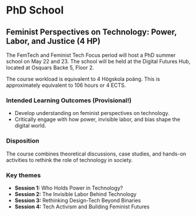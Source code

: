 # PhD School
## Feminist Perspectives on Technology: Power, Labor, and Justice (4 HP)
The FemTech and Feminist Tech Focus period will host a PhD summer school on May 22 and 23. The school will be held at the Digital Futures Hub, located at Osquars Backe 5, Floor 2.

The course workload is equivalent to 4 Högskola poäng. This is approximately equivalent to 106 hours or 4 ECTS. 

### Intended Learning Outcomes (Provisional!)
- Develop understanding on feminist perspectives on technology.
- Critically engage with how power, invisible labor, and bias shape the digital world.

### Disposition
The course combines theoretical discussions, case studies, and hands-on activities to rethink the role of technology in society.

### Key themes
- **Session 1:** Who Holds Power in Technology?
- **Session 2:** The Invisible Labor Behind Technology
- **Session 3:** Rethinking Design-Tech Beyond Binaries
- **Session 4:** Tech Activism and Building Feminist Futures
